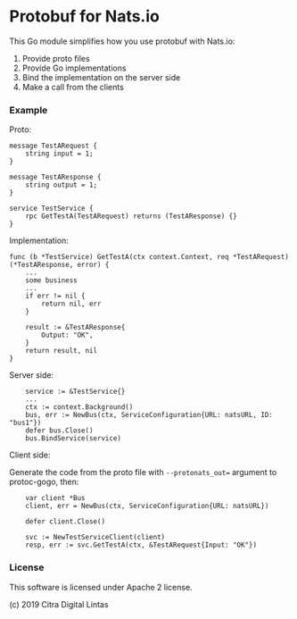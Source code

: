 # Protobuf for Nats.io

This Go module simplifies how you use protobuf with Nats.io:
1. Provide proto files
2. Provide Go implementations
3. Bind the implementation on the server side
4. Make a call from the clients

### Example
Proto:
```
message TestARequest {
    string input = 1; 
}

message TestAResponse {
    string output = 1;
}

service TestService {
    rpc GetTestA(TestARequest) returns (TestAResponse) {}
}
```

Implementation:
```
func (b *TestService) GetTestA(ctx context.Context, req *TestARequest) (*TestAResponse, error) {
	...
    some business
    ...
    if err != nil {
		return nil, err
	}

	result := &TestAResponse{
		Output: "OK",
	}
	return result, nil
}
```

Server side:
```
    service := &TestService{}
    ...
	ctx := context.Background()
	bus, err := NewBus(ctx, ServiceConfiguration{URL: natsURL, ID: "bus1"})
	defer bus.Close()
	bus.BindService(service)
```

Client side:

Generate the code from the proto file with `--protonats_out=` argument to protoc-gogo, then:

```
    var client *Bus
	client, err = NewBus(ctx, ServiceConfiguration{URL: natsURL})
	
	defer client.Close()

	svc := NewTestServiceClient(client)
	resp, err := svc.GetTestA(ctx, &TestARequest{Input: "OK"})

```

### License

This software is licensed under Apache 2 license.

(c) 2019 Citra Digital Lintas

